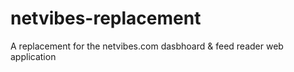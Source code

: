 # netvibes-replacement
A replacement for the netvibes.com dasbhoard &amp; feed reader web application
